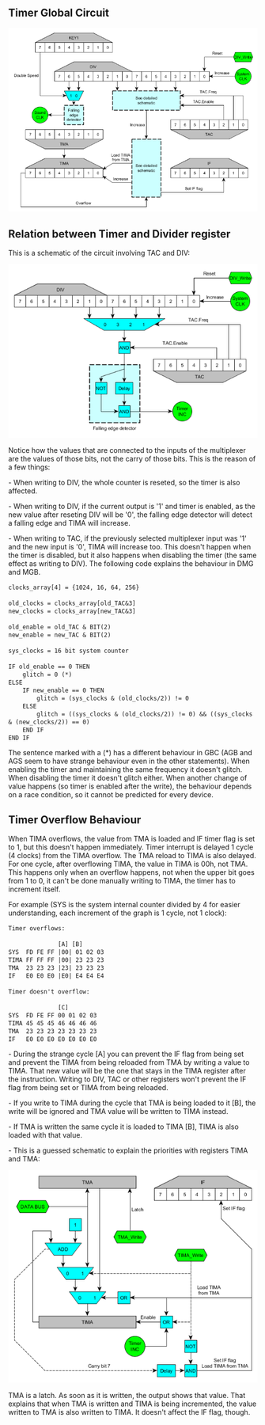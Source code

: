 Timer Global Circuit
--------------------

![](Timer_simplified.png "Timer_simplified.png")

Relation between Timer and Divider register
-------------------------------------------

This is a schematic of the circuit involving TAC and DIV:

![](Timer_tac_bug_dmg.png "Timer_tac_bug_dmg.png")

Notice how the values that are connected to the inputs of the
multiplexer are the values of those bits, not the carry of those bits.
This is the reason of a few things:

\- When writing to DIV, the whole counter is reseted, so the timer is
also affected.

\- When writing to DIV, if the current output is \'1\' and timer is
enabled, as the new value after reseting DIV will be \'0\', the falling
edge detector will detect a falling edge and TIMA will increase.

\- When writing to TAC, if the previously selected multiplexer input was
\'1\' and the new input is \'0\', TIMA will increase too. This doesn\'t
happen when the timer is disabled, but it also happens when disabling
the timer (the same effect as writing to DIV). The following code
explains the behaviour in DMG and MGB.

    clocks_array[4] = {1024, 16, 64, 256}

    old_clocks = clocks_array[old_TAC&3]
    new_clocks = clocks_array[new_TAC&3]

    old_enable = old_TAC & BIT(2)
    new_enable = new_TAC & BIT(2)

    sys_clocks = 16 bit system counter

    IF old_enable == 0 THEN
        glitch = 0 (*)
    ELSE
        IF new_enable == 0 THEN
            glitch = (sys_clocks & (old_clocks/2)) != 0
        ELSE
            glitch = ((sys_clocks & (old_clocks/2)) != 0) && ((sys_clocks & (new_clocks/2)) == 0)
        END IF
    END IF

The sentence marked with a (\*) has a different behaviour in GBC (AGB
and AGS seem to have strange behaviour even in the other statements).
When enabling the timer and maintaining the same frequency it doesn\'t
glitch. When disabling the timer it doesn\'t glitch either. When another
change of value happens (so timer is enabled after the write), the
behaviour depends on a race condition, so it cannot be predicted for
every device.

Timer Overflow Behaviour
------------------------

When TIMA overflows, the value from TMA is loaded and IF timer flag is
set to 1, but this doesn\'t happen immediately. Timer interrupt is
delayed 1 cycle (4 clocks) from the TIMA overflow. The TMA reload to
TIMA is also delayed. For one cycle, after overflowing TIMA, the value
in TIMA is 00h, not TMA. This happens only when an overflow happens, not
when the upper bit goes from 1 to 0, it can\'t be done manually writing
to TIMA, the timer has to increment itself.

For example (SYS is the system internal counter divided by 4 for easier
understanding, each increment of the graph is 1 cycle, not 1 clock):

    Timer overflows:

                  [A] [B]
    SYS  FD FE FF |00| 01 02 03
    TIMA FF FF FF |00| 23 23 23
    TMA  23 23 23 |23| 23 23 23
    IF   E0 E0 E0 |E0| E4 E4 E4

    Timer doesn't overflow:

                  [C]
    SYS  FD FE FF 00 01 02 03
    TIMA 45 45 45 46 46 46 46
    TMA  23 23 23 23 23 23 23
    IF   E0 E0 E0 E0 E0 E0 E0

\- During the strange cycle \[A\] you can prevent the IF flag from being
set and prevent the TIMA from being reloaded from TMA by writing a value
to TIMA. That new value will be the one that stays in the TIMA register
after the instruction. Writing to DIV, TAC or other registers won\'t
prevent the IF flag from being set or TIMA from being reloaded.

\- If you write to TIMA during the cycle that TMA is being loaded to it
\[B\], the write will be ignored and TMA value will be written to TIMA
instead.

\- If TMA is written the same cycle it is loaded to TIMA \[B\], TIMA is
also loaded with that value.

\- This is a guessed schematic to explain the priorities with registers
TIMA and TMA:

![](Timer_tima_tma_detailed.png "Timer_tima_tma_detailed.png")

TMA is a latch. As soon as it is written, the output shows that value.
That explains that when TMA is written and TIMA is being incremented,
the value written to TMA is also written to TIMA. It doesn\'t affect the
IF flag, though.

